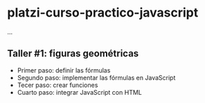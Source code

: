 # platzi-curso-practico-javascript


...


## Taller #1: figuras geométricas
- Primer paso: definir las fórmulas
- Segundo paso: implementar las fórmulas en JavaScript
- Tecer paso: crear funciones
- Cuarto paso: integrar JavaScript con HTML